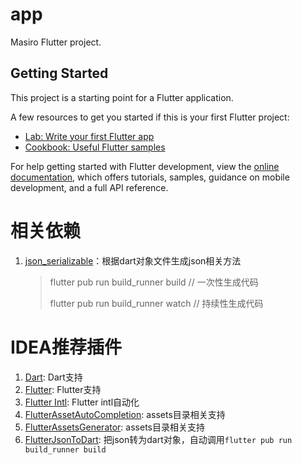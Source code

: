 # app

Masiro Flutter project.

## Getting Started

This project is a starting point for a Flutter application.

A few resources to get you started if this is your first Flutter project:

- [Lab: Write your first Flutter app](https://docs.flutter.dev/get-started/codelab)
- [Cookbook: Useful Flutter samples](https://docs.flutter.dev/cookbook)

For help getting started with Flutter development, view the
[online documentation](https://docs.flutter.dev/), which offers tutorials,
samples, guidance on mobile development, and a full API reference.

# 相关依赖

1. [json_serializable](https://pub.flutter-io.cn/packages/json_serializable)：根据dart对象文件生成json相关方法
   > flutter pub run build_runner build // 一次性生成代码
   > 
   > flutter pub run build_runner watch // 持续性生成代码
   >

# IDEA推荐插件

1. [Dart](https://plugins.jetbrains.com/plugin/6351-dart): Dart支持
1. [Flutter](https://plugins.jetbrains.com/plugin/6351-dart): Flutter支持
1. [Flutter Intl](https://plugins.jetbrains.com/plugin/13666-flutter-intl): Flutter intl自动化
1. [FlutterAssetAutoCompletion](https://plugins.jetbrains.com/plugin/13971-flutterassetautocompletion): assets目录相关支持
1. [FlutterAssetsGenerator](https://plugins.jetbrains.com/plugin/15427-flutterassetsgenerator): assets目录相关支持
1. [FlutterJsonToDart](https://plugins.jetbrains.com/plugin/19409-flutterjsontodart): 把json转为dart对象，自动调用`flutter pub run build_runner build`